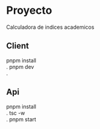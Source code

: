 # Proyecto

Calculadora de indices academicos

## Client
pnpm install <br>.
pnpm dev <br>.

## Api
pnpm install <br>.
tsc -w <br>.
pnpm start
